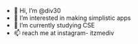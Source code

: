 - 👋 Hi, I’m @div30
- 👀 I’m interested in making simplistic apps 
- 🌱 I’m currently studying CSE
- 📫 reach me at instagram- itzmediv

<!---
cyctuber/cyctuber is a ✨ special ✨ repository because its `README.md` (this file) appears on your GitHub profile.
You can click the Preview link to take a look at your changes.
--->
